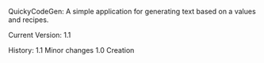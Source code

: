 QuickyCodeGen: A simple application for generating text based on a values and recipes.

Current Version: 1.1

History: 
1.1 Minor changes
1.0 Creation